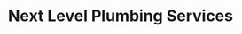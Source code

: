 ---
title: "Next Level Plumbing Services"
url: /hillsborough/next-level-plumbing-services/
shop: supermarket
---